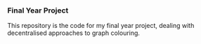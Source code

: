 ### Final Year Project

This repository is the code for my final year project, dealing with decentralised approaches to graph colouring.
